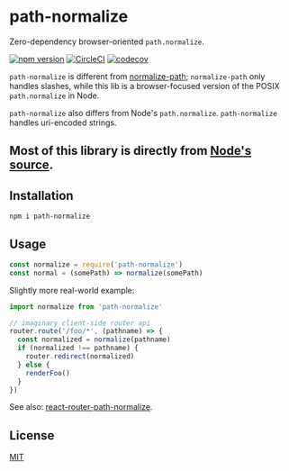 # path-normalize

Zero-dependency browser-oriented `path.normalize`.

[![npm version](https://img.shields.io/npm/v/path-normalize.svg)](https://npm.im/path-normalize) [![CircleCI](https://circleci.com/gh/zacanger/path-normalize/tree/master.svg?style=svg)](https://circleci.com/gh/zacanger/path-normalize/tree/master) [![codecov](https://codecov.io/gh/zacanger/path-normalize/branch/master/graph/badge.svg)](https://codecov.io/gh/zacanger/path-normalize)

`path-normalize` is different from
[normalize-path](http://npm.im/normalize-path); `normalize-path` only handles
slashes, while this lib is a browser-focused version of the POSIX `path.normalize`
in Node.

`path-normalize` also differs from Node's `path.normalize`. `path-normalize`
handles uri-encoded strings.

Most of this library is directly from
[Node's source](https://github.com/nodejs/node/blob/b404aa56c0e776c9722017ca020f9d04c7aa6de2/lib/path.js#L1182).
--------

## Installation

`npm i path-normalize`

## Usage

```javascript
const normalize = require('path-normalize')
const normal = (somePath) => normalize(somePath)
```

Slightly more real-world example:

```javascript
import normalize from 'path-normalize'

// imaginary client-side router api
router.route('/foo/*', (pathname) => {
  const normalized = normalize(pathname)
  if (normalized !== pathname) {
    router.redirect(normalized)
  } else {
    renderFoo()
  }
})
```

See also:
[react-router-path-normalize](https://www.npmjs.com/package/react-router-path-normalize).

## License

[MIT](./LICENSE.md)
